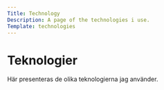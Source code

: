 ```yaml
---
Title: Technology
Description: A page of the technologies i use.
Template: technologies
---
```


Teknologier
========================

Här presenteras de olika teknologierna jag använder.